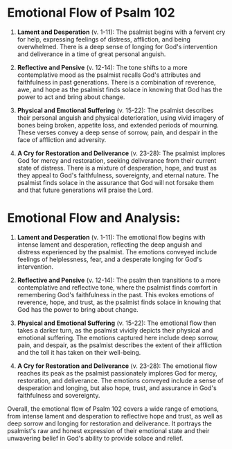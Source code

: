 # Emotional Flow of Psalm 102

1. **Lament and Desperation** (v. 1-11): The psalmist begins with a fervent cry for help, expressing feelings of distress, affliction, and being overwhelmed. There is a deep sense of longing for God's intervention and deliverance in a time of great personal anguish. 

2. **Reflective and Pensive** (v. 12-14): The tone shifts to a more contemplative mood as the psalmist recalls God's attributes and faithfulness in past generations. There is a combination of reverence, awe, and hope as the psalmist finds solace in knowing that God has the power to act and bring about change. 

3. **Physical and Emotional Suffering** (v. 15-22): The psalmist describes their personal anguish and physical deterioration, using vivid imagery of bones being broken, appetite loss, and extended periods of mourning. These verses convey a deep sense of sorrow, pain, and despair in the face of affliction and adversity. 

4. **A Cry for Restoration and Deliverance** (v. 23-28): The psalmist implores God for mercy and restoration, seeking deliverance from their current state of distress. There is a mixture of desperation, hope, and trust as they appeal to God's faithfulness, sovereignty, and eternal nature. The psalmist finds solace in the assurance that God will not forsake them and that future generations will praise the Lord.

# Emotional Flow and Analysis:

1. **Lament and Desperation** (v. 1-11): The emotional flow begins with intense lament and desperation, reflecting the deep anguish and distress experienced by the psalmist. The emotions conveyed include feelings of helplessness, fear, and a desperate longing for God's intervention.

2. **Reflective and Pensive** (v. 12-14): The psalm then transitions to a more contemplative and reflective tone, where the psalmist finds comfort in remembering God's faithfulness in the past. This evokes emotions of reverence, hope, and trust, as the psalmist finds solace in knowing that God has the power to bring about change.

3. **Physical and Emotional Suffering** (v. 15-22): The emotional flow then takes a darker turn, as the psalmist vividly depicts their physical and emotional suffering. The emotions captured here include deep sorrow, pain, and despair, as the psalmist describes the extent of their affliction and the toll it has taken on their well-being.

4. **A Cry for Restoration and Deliverance** (v. 23-28): The emotional flow reaches its peak as the psalmist passionately implores God for mercy, restoration, and deliverance. The emotions conveyed include a sense of desperation and longing, but also hope, trust, and assurance in God's faithfulness and sovereignty.

Overall, the emotional flow of Psalm 102 covers a wide range of emotions, from intense lament and desperation to reflective hope and trust, as well as deep sorrow and longing for restoration and deliverance. It portrays the psalmist's raw and honest expression of their emotional state and their unwavering belief in God's ability to provide solace and relief.